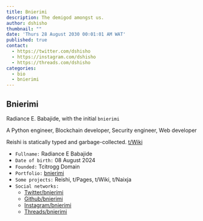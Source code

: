```yaml
---
title: Bnierimi
description: The demigod amongst us.
author: dshisho
thumbnail: ""
date: 'Thurs 28 August 2030 00∶01∶01 AM WAT'
published: true
contact:
  - https://twitter.com/dshisho
  - https://instagram.com/dshisho
  - https://threads.com/dshisho
categories:
  - bio
  - bnierimi
---
```


## Bnierimi
Radiance E. Babajide, with the initial `bnierimi`

A Python engineer, Blockchain developer, Security engineer, Web developer

Reishi is statically typed and garbage-collected. [t/Wiki](https://t-wiki.vercel.app)

- `Fullname:` Radiance E Babajide
- `Date of birth:` 08 August 2024
- `Founded:` Tcitrogg Domain
- `Portfolio:` [bnierimi](https://bnierimi-gallery.vercel.app)
- `Some projects:` Reishi, t/Pages, t/Wiki, t/Naixja
- `Social networks:`
  - [Twitter/bnierimi](https://twitter.com/bnierimi)
  - [Github/bnierimi](https://github.com/bnierimi)
  - [Instagram/bnierimi](https://instagram.com/bnierimi)
  - [Threads/bnierimi](https://threads.com/bnierimi)